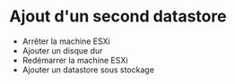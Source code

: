 # Ajout d'un second datastore

- Arrêter la machine ESXi
- Ajouter un disque dur
- Redémarrer la machine ESXi
- Ajouter un datastore sous stockage